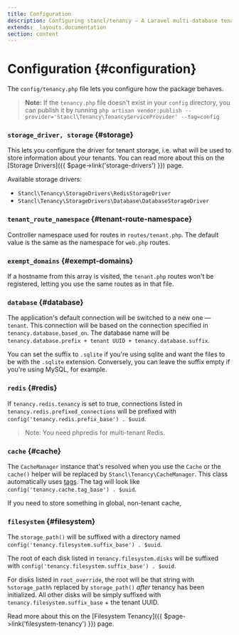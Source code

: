 ```yaml
---
title: Configuration
description: Configuring stancl/tenancy — A Laravel multi-database tenancy package that respects your code..
extends: _layouts.documentation
section: content
---
```


# Configuration {#configuration}

The `config/tenancy.php` file lets you configure how the package behaves.

> **Note:** If the `tenancy.php` file doesn't exist in your `config` directory, you can publish it by running `php artisan vendor:publish --provider='Stancl\Tenancy\TenancyServiceProvider' --tag=config`

### `storage_driver, storage` {#storage}

This lets you configure the driver for tenant storage, i.e. what will be used to store information about your tenants. You can read more about this on the [Storage Drivers]({{ $page->link('storage-drivers') }}) page.

Available storage drivers:
- `Stancl\Tenancy\StorageDrivers\RedisStorageDriver`
- `Stancl\Tenancy\StorageDrivers\Database\DatabaseStorageDriver`

### `tenant_route_namespace` {#tenant-route-namespace}

Controller namespace used for routes in `routes/tenant.php`. The default value is the same as the namespace for `web.php` routes.

### `exempt_domains` {#exempt-domains}

If a hostname from this array is visited, the `tenant.php` routes won't be registered, letting you use the same routes as in that file.

### `database` {#database}

The application's default connection will be switched to a new one — `tenant`. This connection will be based on the connection specified in `tenancy.database.based_on`. The database name will be `tenancy.database.prefix + tenant UUID + tenancy.database.suffix`.

You can set the suffix to `.sqlite` if you're using sqlite and want the files to be with the `.sqlite` extension. Conversely, you can leave the suffix empty if you're using MySQL, for example.

### `redis` {#redis}

If `tenancy.redis.tenancy` is set to true, connections listed in `tenancy.redis.prefixed_connections` will be prefixed with `config('tenancy.redis.prefix_base') . $uuid`.

> Note: You need phpredis for multi-tenant Redis.

### `cache` {#cache}

The `CacheManager` instance that's resolved when you use the `Cache` or the `cache()` helper will be replaced by `Stancl\Tenancy\CacheManager`. This class automatically uses [tags](https://laravel.com/docs/master/cache#cache-tags). The tag will look like `config('tenancy.cache.tag_base') . $uuid`.

If you need to store something in global, non-tenant cache, 

### `filesystem` {#filesystem}

The `storage_path()` will be suffixed with a directory named `config('tenancy.filesystem.suffix_base') . $uuid`.

The root of each disk listed in `tenancy.filesystem.disks` will be suffixed with `config('tenancy.filesystem.suffix_base') . $uuid`.

For disks listed in `root_override`, the root will be that string with `%storage_path%` replaced by `storage_path()` *after* tenancy has been initialized. All other disks will be simply suffixed with `tenancy.filesystem.suffix_base` + the tenant UUID.

Read more about this on the [Filesystem Tenancy]({{ $page->link('filesystem-tenancy') }}) page.